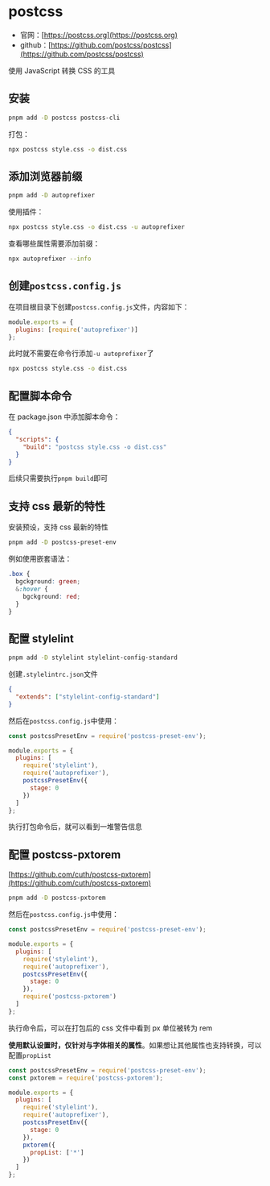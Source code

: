 # postcss

- 官网：[https://postcss.org](https://postcss.org)
- github：[https://github.com/postcss/postcss](https://github.com/postcss/postcss)

使用 JavaScript 转换 CSS 的工具

## 安装

```sh
pnpm add -D postcss postcss-cli
```

打包：

```sh
npx postcss style.css -o dist.css
```

## 添加浏览器前缀

```sh
pnpm add -D autoprefixer
```

使用插件：

```sh
npx postcss style.css -o dist.css -u autoprefixer
```

查看哪些属性需要添加前缀：

```sh
npx autoprefixer --info
```

## 创建`postcss.config.js`

在项目根目录下创建`postcss.config.js`文件，内容如下：

```js
module.exports = {
  plugins: [require('autoprefixer')]
};
```

此时就不需要在命令行添加`-u autoprefixer`了

```sh
npx postcss style.css -o dist.css
```

## 配置脚本命令

在 package.json 中添加脚本命令：

```json
{
  "scripts": {
    "build": "postcss style.css -o dist.css"
  }
}
```

后续只需要执行`pnpm build`即可

## 支持 css 最新的特性

安装预设，支持 css 最新的特性

```sh
pnpm add -D postcss-preset-env
```

例如使用嵌套语法：

```css
.box {
  bgckground: green;
  &:hover {
    bgckground: red;
  }
}
```

## 配置 stylelint

```sh
pnpm add -D stylelint stylelint-config-standard
```

创建`.stylelintrc.json`文件

```json
{
  "extends": ["stylelint-config-standard"]
}
```

然后在`postcss.config.js`中使用：

```js
const postcssPresetEnv = require('postcss-preset-env');

module.exports = {
  plugins: [
    require('stylelint'),
    require('autoprefixer'),
    postcssPresetEnv({
      stage: 0
    })
  ]
};
```

执行打包命令后，就可以看到一堆警告信息

## 配置 postcss-pxtorem

[https://github.com/cuth/postcss-pxtorem](https://github.com/cuth/postcss-pxtorem)

```sh
pnpm add -D postcss-pxtorem
```

然后在`postcss.config.js`中使用：

```js
const postcssPresetEnv = require('postcss-preset-env');

module.exports = {
  plugins: [
    require('stylelint'),
    require('autoprefixer'),
    postcssPresetEnv({
      stage: 0
    }),
    require('postcss-pxtorem')
  ]
};
```

执行命令后，可以在打包后的 css 文件中看到 px 单位被转为 rem

**使用默认设置时，仅针对与字体相关的属性**。如果想让其他属性也支持转换，可以配置`propList`

```js
const postcssPresetEnv = require('postcss-preset-env');
const pxtorem = require('postcss-pxtorem');

module.exports = {
  plugins: [
    require('stylelint'),
    require('autoprefixer'),
    postcssPresetEnv({
      stage: 0
    }),
    pxtorem({
      propList: ['*']
    })
  ]
};
```
